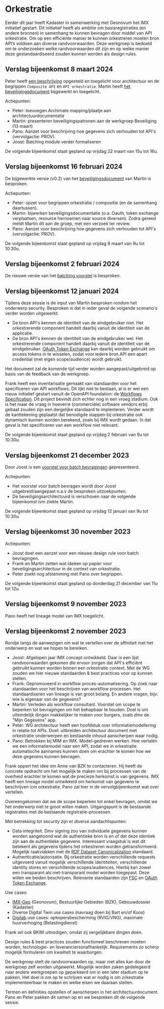 # Orkestratie

Eerder dit jaar heeft Kadaster in samenwerking met Geonovum het IMX initiatief gestart. Dit initiatief heeft als ambitie om basisregistraties (en andere bronnen) in samenhang te kunnen bevragen door middel van API orkestratie. Om op een efficiënte manier te kunnen orkestreren moeten bron API’s voldoen aan diverse randvoorwaarden. Deze werkgroep is bedoeld om te onderzoeken welke randvoorwaarden dit zijn en op welke manier deze gestandaardiseerd zouden kunnen worden als design rules.

## Verslag bijeenkomst 8 maart 2024

Peter heeft [een beschrijving](API_Orchestration_Architecture_and_Definitions.md) opgesteld en toegelicht voor architectuur en de begrippen `Composite API` en `API orkestratie`. Martin heeft [het beveiligingsdocument](Orkestratie_beveiliging.md) bijgewerkt en toegelicht.

Actiepunten:

- Peter: toevoegen Archimate mapping/plaatje aan architectuurdocumentatie
- Martin: presenteren beveiligingspatronen aan de werkgroep Beveiliging (13 maart)
- Pano: Aanzet voor beschrijving hoe gegevens zich verhouden tot API's (vervolgactie: PROV).
- Joost: Batching module verder formaliseren

De volgende bijeenkomst staat gepland op vrijdag 22 maart van 15u tot 16u.

## Verslag bijeenkomst 16 februari 2024

De bijgewerkte versie (v0.2) van het [beveiligingsdocument](Orkestratie_beveiliging.md) van Martin is besproken.

Actiepunten:

- Peter: opzet voor begrippen orkestratie / compositie (en de samenhang daartussen).
- Martin: bijwerken beveiligingsdocumentatie (o.a. Oauth, token exchange verplaatsen, resource hernoemen naar source diversen). Zodra gereed meldt Martin dit aan de groep, met een verzoek ter review.
- Pano: Aanzet voor beschrijving hoe gegevens zich verhouden tot API's (vervolgactie: PROV).

De volgende bijeenkomst staat gepland op vrijdag 8 maart van 9u tot 10:30u.

## Verslag bijeenkomst 2 februari 2024

De nieuwe versie van het [batching voorstel](batch.md) is besproken.

## Verslag bijeenkomst 12 januari 2024

Tijdens deze sessie is de input van Martin besproken rondom het onderwerp security. Besproken is dat in ieder geval de volgende scenario's verder worden uitgewerkt:

- De bron API's kennen de identiteit van de eindgebruiker niet. Het orkestrerende component handelt daarbij vanuit de identiteit van de applicatie.
- De bron API's kennen de identiteit van de eindgebruiker wel. Het orkestrerende component handelt daarbij vanuit de identiteit van de eindgebruiker. [OAuth Token Exchange](https://datatracker.ietf.org/doc/html/rfc8693) kan daarbij worden gebruikt om access tokens in te wisselen, zodat voor iedere bron API een apart credential (met eigen scope/audience) wordt gebruikt.

Het document zal de komende tijd verder worden aangepast/uitgebreid op basis van de feedback van de werkgroep.

Frank heeft een inventarisatie gemaakt van standaarden voor het specificeren van API workflows. Dit lijkt niet te bestaan, al is er wel een nieuw initiatief gestart vanuit de OpenAPI foundation: de [Workflows Specification](https://github.com/OAI/sig-workflows/blob/main/versions/1.0.0.md). Dit project bevindt zich echter nog in een vroeg stadium. Ook is het maar de vraag in hoeverre (commerciële) software vendors erbij gebaat zouden zijn een dergelijke standaard te implenteren. Verder wordt de kanttekening geplaatst dat benodigde stappen bij orkestratie ook dynamisch kunnen worden berekend, zoals bij IMX wordt gedaan. In dat geval is het specificeren van een workflow niet relevant.

De volgende bijeenkomst staat gepland op vrijdag 2 februari van 9u tot 10:30u.

## Verslag bijeenkomst 21 december 2023

Door Joost is een [voorstel voor batch bevragingen](batch.md) gepresenteerd.

Actiepunten:

- Het voorstel voor batch bevragen wordt door Joost uitgebreid/aangepast n.a.v de besproken uitzoekpunten.
- De beveiligingsarchitectuurd is verschoven naar de volgende bijeenkomst ivm ziekte Martin.

De volgende bijeenkomst staat gepland op vrijdag 12 januari van 9u tot 10:30u.

## Verslag bijeenkomst 30 november 2023

Actiepunten:

- Joost doet een aanzet voor een nieuwe design rule voor batch bevragingen.
- Frank en Martin zetten wat ideëen op papier voor beveiligingsarchitectuur in de context van orkestratie.
- Peter zoekt nog afstemming met Pano over begrippen.

De volgende bijeenkomst staat gepland op donderdag 21 december van 11u tot 12u.

## Verslag bijeenkomst 9 november 2023

Pano heeft het lineage model van IMX toegelicht.

## Verslag bijeenkomst 2 november 2023

Rondje langs de aanwezigen om wat te vertellen over de affiniteit met het onderwerp en wat we hopen te bereiken.

- Joost: Afgelopen jaar IMX concept ontwikkeld. Daar is een lijst randvoorwaarden gekomen die ervoor zorgen dat API's efficiënt gebruikt kunnen worden binnen een orkestratie context. Met de WG zouden we hier nieuwe standaarden & best practices voor op kunnen stellen.
- Frank: Gepromoveerd in workflow proces-automatisering. Op zoek naar standaarden voor het beschrijven van workflow processen. Het standaardiseren van lineage is van groot belang. En andere vragen, bijv: wie is eigenaar van de gegevens?
- Martin: Verleden als workflow consultant. Voorstel om scope te beperken tot bevragingen om het behapbaar te houden. Doel is om uiteindelijk dingen makkelijker te maken voor burgers, zoals dmv de "Mijn Gegevens" app.
- Peter: WG architectuur heeft een hoofdstuk over informatiemodellering in relatie tot APIs. Doel: uitbreiden architectuur document met orkestratie onderwerpen en bestaande inhoud aanscherpen waar nodig.
- Pano: Betrokken bij MIM en IMX. Model-gedreven werken. Hoe vertalen we een informatiemodel naar een API, zodat we in orkestratie automatische aannames kunnen doen om erachter te komen hoe we deze gegevens kunnen bevragen.

Frank oppert het idee om Anne van BZK te contacteren. Hij heeft de concrete opdracht om het mogelijk te maken om bij processen van de overheid erachter te komen wat de precieze herkomst is van gegevens. IMX heeft een lineage model ontwikkeld om herkomst van gegevens te beschrijven icm orkestratie. Pano zal hier in de vervolgbijeenkomst wat over vertellen.

Overeengekomen dat we de scope beperken tot enkel bevragen, omdat we het onderwerp niet te groot willen maken. Uitgangspunt is de bestaande registraties met de bestaande registratie-processen.

Met betrekking tot security zijn er diverse aandachtspunten:

- Data integriteit. Dmv signing zou van individuele gegevens kunnen worden aangetoond wat de authentieke bron is en of dat deze identiek zijn aan de authentieke gegevens. Interessant vraagstuk is wat dit betekent als gegevens tijdens het orkestreren worden getransformeerd. Mogelijk raakvlakken met de [RDF Dataset Canonicalization](https://www.w3.org/TR/rdf-canon/) standaard.
- Authenticatie/autorisatie. Bij orkestratie worden verschillende requests uitgevoerd vanuit mogelijk verschillende identiteiten, verschillende identity stores en verschillende scopes/audiences. Hierbij kan zowel een transparant als niet-transparant model worden toegepast. Deze willen we beiden beschrijven. Relevante standaarden zijn [FSC](https://commonground.gitlab.io/standards/fsc/) en [OAuth Token Exchange](https://datatracker.ietf.org/doc/html/rfc8693).

Use cases:

- [IMX-Geo](https://www.geonovum.nl/geo-standaarden/imx-geo-semantisch-model-basis-en-kernregistraties) (Geonovum), Bestuurlijke Gebieden (BZK), Gebouwdossier (Kadaster)
- Diverse Digital Twin use cases (navraag doen bij Bart en/of Koos)
- [Digilab](https://digilab.overheid.nl/) use cases: opkopersbescherming (RVIG/VNG), maximale huurverhoging (Belastingdienst)

Frank wil ook BKWI uitnodigen, omdat zij vergelijkbare dingen doen.

Design rules & best practices zouden functioneel beschreven moeten worden, technologie- en leveranciersonafhankelijk. Requirements zo scherp mogelijk formuleren om kwaliteit te waarborgen.

De werkgroep stelt de randvoorwaarden op, maar niet alles kan door de werkgroep zelf worden uitgewerkt. Mogelijk worden zaken gedelegeerd naar andere werkgroepen op geparkeerd om in een later stadium op te pakken. Het doel is om op te schrijven wat er nodig is om orkestratie implementeerbaar te maken en welke eisen we daaraan stellen.

Termen en definities opstellen of aanscherpen in het architectuurdocument. Pano en Peter pakken dit samen op en we bespreken dit de volgende sessie.
